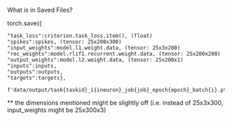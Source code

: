 What is in Saved Files?

torch.save({

    "task_loss":criterion.task_loss.item(), (float)
    "spikes":spikes, (tensor: 25x200x300)
    "input_weights":model.l1.weight.data, (tensor: 25x3x200)
    "rec_weights":model.rlif1.recurrent.weight.data, (tensor: 25x200x200)
    "output_weights":model.l2.weight.data, (tensor: 25x200x1)
    "inputs":inputs, 
    "outputs":outputs,
    "targets":targets},

    f'data/output/task{taskid}_i{ineuron}_job{job}_epoch{epoch}_batch{i}.pth')

** the dimensions mentioned might be slightly off (i.e. instead of 25x3x300, input_weights might be 25x300x3)